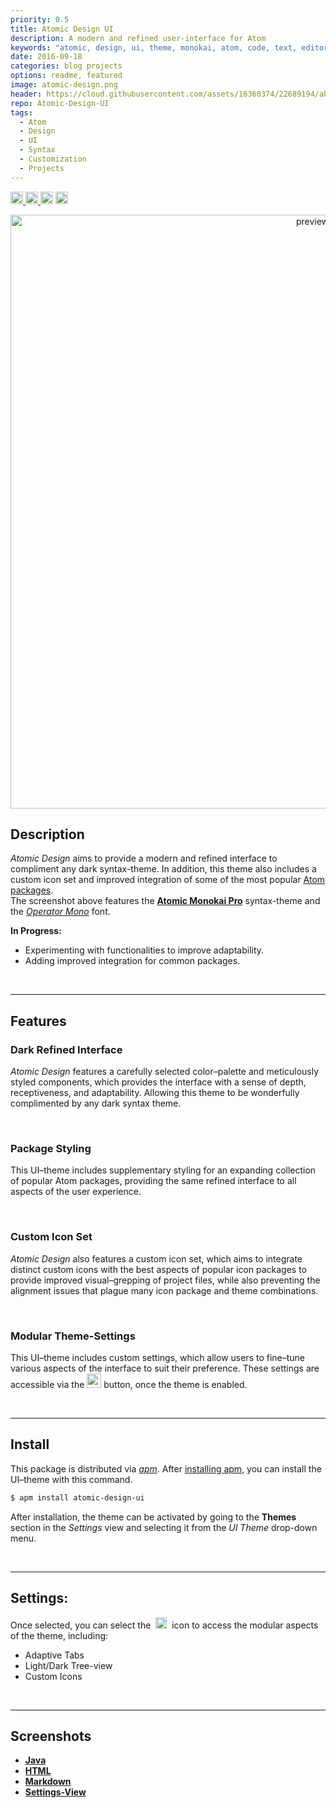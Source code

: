 ```yaml
---
priority: 0.5
title: Atomic Design UI
description: A modern and refined user-interface for Atom
keywords: "atomic, design, ui, theme, monokai, atom, code, text, editor, syntax, highlighting, theme, monokai, sublime, package, jekyll, blog, github"
date: 2016-09-18
categories: blog projects
options: readme, featured
image: atomic-design.png
header: https://cloud.githubusercontent.com/assets/16360374/22689194/ab4e61f4-ece4-11e6-8732-b613ffaeb2e7.png
repo: Atomic-Design-UI
tags:
  - Atom
  - Design
  - UI
  - Syntax
  - Customization
  - Projects
---
```


<!-- Badges -->
<p class="badges">
	<a href="https://atom.io/themes/atomic-design-ui">
		<img src="https://img.shields.io/apm/v/atomic-design-ui.svg?" height="20" alt="version" title="Version"/>
	</a>
	<a href="https://opensource.org/licenses/MIT">
		<img src="https://img.shields.io/apm/l/atomic-design-ui.svg?" height="20" alt="license" title="License"/>
	</a>
    <img src="https://img.shields.io/apm/dm/atomic-design-ui.svg?maxAge=2592000?" height="20" alt="downloads" title="Downloads"/>
	<a href="https://atom.io/themes/atomic-design-ui">
		<img src="https://badges.frapsoft.com/os/v1/open-source.svg?v=103" height="20" alt="open source" title="Open Source"/>
	</a>
</p>

<!-- Screenshot -->
<p align="center">
  <img src="https://user-images.githubusercontent.com/16360374/42451361-d7f0abb0-833b-11e8-9a0f-d100109c9c45.png" alt="preview" title="Preview" width="950"/>
</p>  

<!-- Description -->
## Description  

*Atomic Design* aims to provide a modern and refined interface to compliment any dark syntax-theme.<!--, featuring modifications that focus on improving the effeciency and clarity of the interface. Designed with an emphasis on clarity and efficiency, . --> In addition, this theme also includes a custom icon set and improved integration of some of the most popular [Atom packages].  
The screenshot above features the **[Atomic Monokai Pro]** syntax-theme and the *[Operator Mono]* font.

**In Progress:**
  * Experimenting with functionalities to improve adaptability.
  * Adding improved integration for common packages.

<br>

___________________________

<!-- Features -->
## Features  

### Dark Refined Interface  
*Atomic Design* features a carefully selected color&ndash;palette and meticulously styled components, which provides the interface with a sense of depth, receptiveness, and adaptability. Allowing this theme to be wonderfully complimented by any dark syntax theme.  

<br>

### Package Styling  
This UI&ndash;theme includes supplementary styling for an expanding collection of popular Atom packages, providing the same refined interface to all aspects of the user experience.  

<br>

### Custom Icon Set  
*Atomic Design* also features a custom icon set, which aims to integrate distinct custom icons with the best aspects of popular icon packages to provide improved visual&ndash;grepping of project files, while also preventing the alignment issues that plague many icon package and theme combinations.  

<br>

### Modular Theme-Settings  
This UI&ndash;theme includes custom settings, which allow users to fine&ndash;tune various aspects of the interface to suit their preference. These settings are accessible via the <img src="https://cloud.githubusercontent.com/assets/16360374/22728369/572ca3fc-ed92-11e6-8f35-5f1da6078b4f.png" class="inline" height="23" alt="settings"/> button, once the theme is enabled.  

<br>

___________________________

<!-- Install -->
## Install  
This package is distributed via *[apm]*. After [installing apm], you can install the UI&ndash;theme with this command.

```bash
$ apm install atomic-design-ui
```

After installation, the theme can be activated by going to the **Themes** section in the *Settings* view and selecting it from the *UI Theme* drop-down menu.

<br>

___________________________

## Settings:
Once selected, you can select the &nbsp;<img src="https://cloud.githubusercontent.com/assets/16360374/21959455/1719f490-da7d-11e6-9137-65089a686d52.png" class="inline" height="18" alt="settings" Title="Settings">&nbsp; icon to access the modular aspects of the theme, including: 
  * Adaptive Tabs
  * Light/Dark Tree-view
  * Custom Icons

<br>

___________________________

<!-- Screenshots -->
## Screenshots

  * **[Java]**
  * **[HTML]**
  * **[Markdown]**
  * **[Settings-View]**

<br>


<!-------------------------------- Links -------------------------------------->

[Atom Dark UI]: https://github.com/atom/atom-dark-ui
[Atomic Monokai Pro]: https://atom.io/themes/atomic-monokai-pro-syntax
[Atom packages]: https://atom.io/packages
[packages]: https://github.com/tterb/atomic-delight-ui/wiki/packages
[syntax-theme]: https://github.com/tterb/atom-delight-syntax
[Operator Mono]: https://www.typography.com/fonts/operator/styles/

[apm]: https://atom.io/themes
[installing apm]: https://github.com/atom/apm#installing

[Java]: https://cloud.githubusercontent.com/assets/16360374/18231369/234c6126-726d-11e6-8858-d9ed8df8e7e3.png
[HTML]: https://cloud.githubusercontent.com/assets/16360374/18231558/6cba7498-7271-11e6-9575-d4448e5910d5.png
[Markdown]: https://cloud.githubusercontent.com/assets/16360374/18231352/9642c068-726c-11e6-857a-7e3d76293f88.png
[Settings-View]: https://cloud.githubusercontent.com/assets/16360374/18231373/3048eb88-726d-11e6-9ae8-a87e24c11f67.png
